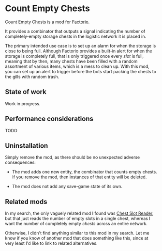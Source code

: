 # Count Empty Chests

Count Empty Chests is a mod for [Factorio](https://wiki.factorio.com/).

It provides a combinator that outputs a signal indicating the number of
completely-empty storage chests in the logistic network it is placed in.

The primary intended use case is to set up an alarm for when the storage
is close to being full.  Although Factorio provides a built-in alert for
when the storage is completely full, that is only triggered once every
*slot* is full, meaning that by then, many chests have been filled with
a random assortment of various items, which is a mess to clean up.  With
this mod, you can set up an alert to trigger before the bots start
packing the chests to the gills with random trash.

## State of work

Work in progress.

## Performance considerations

TODO

## Uninstallation

Simply remove the mod, as there should be no unexpected adverse
consequences:

* The mod adds one new entity, the combinator that counts empty chests.
  If you remove the mod, then instances of that entity will be deleted.

* The mod does not add any save-game state of its own.

## Related mods

In my search, the only vaguely related mod I found was [Chest Slot
Reader](https://mods.factorio.com/mod/chest-slot-reader), but that just
reads the number of empty slots in a single chest, whereas I want the
number of completely empty *chests* across an entire network.

Otherwise, I didn't find anything similar to this mod in my search.  Let
me know if you know of another mod that does something like this, since
at very least I'd like to link to related alternatives.
